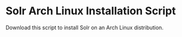 # Solr Arch Linux Installation Script

Download this script to install Solr on an Arch Linux distribution.
